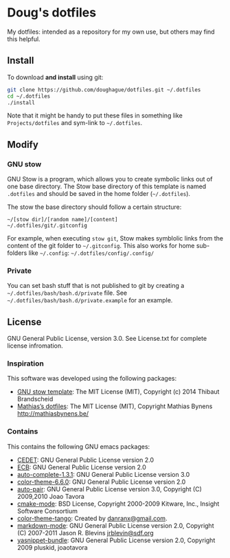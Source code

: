 # Doug's dotfiles

My dotfiles: intended as a repository for my own use, 
but others may find this helpful.

## Install
To download **and install** using git:
```bash
git clone https://github.com/doughague/dotfiles.git ~/.dotfiles
cd ~/.dotfiles
./install
```

Note that it might be handy to put these files in something like 
`Projects/dotfiles` and sym-link to `~/.dotfiles`. 

## Modify

### GNU stow
GNU Stow is a program, which allows you to create symbolic links out 
of one base directory. The Stow base directory of this template is named 
`.dotfiles` and should be saved in the home folder (`~/.dotfiles`). 

The  stow the base directory should follow a certain structure:
```
~/[stow dir]/[random name]/[content]
~/.dotfiles/git/.gitconfig
```

For example, when executing `stow git`, Stow makes symblolic links from the content 
of the git folder to `~/.gitconfig`.
This also works for home sub-folders like `~/.config`: `~/.dotfiles/config/.config/`

### Private
You can set bash stuff that is not published to git by creating 
a `~/.dotfiles/bash/bash.d/private` file. 
See `~/.dotfiles/bash/bash.d/private.example` for an example. 

## License
GNU General Public License, version 3.0. 
See License.txt for complete license infromation.

### Inspiration
This software was developed using the following packages:

 * [GNU stow template](https://github.com/Paradiesstaub/gnu_stow_template):
   The MIT License (MIT), Copyright (c) 2014 Thibaut Brandscheid
 * [Mathias’s dotfiles](https://github.com/mathiasbynens/dotfiles):
   The MIT License (MIT), Copyright Mathias Bynens <http://mathiasbynens.be/>

### Contains
This contains the following GNU emacs packages:

 * [CEDET](http://cedet.sourceforge.net/):
   GNU General Public License version 2.0
 * [ECB](http://ecb.sourceforge.net/):
   GNU General Public License version 2.0
 * [auto-complete-1.3.1](http://cx4a.org/software/auto-complete/):
   GNU General Public License version 3.0
 * [color-theme-6.6.0](http://www.nongnu.org/color-theme/index.html):
   GNU General Public License version 2.0
 * [auto-pair](http://autopair.googlecode.com):
   GNU General Public License version 3.0, Copyright (C) 2009,2010 Joao Tavora
 * [cmake-mode](http://www.cmake.org/CMakeDocs/cmake-mode.el):
   BSD License, Copyright 2000-2009 Kitware, Inc., Insight Software Consortium
 * [color-theme-tango](http://www.emacswiki.org/emacs/color-theme-tango.el):
   Created by danranx@gmail.com.
 * [markdown-mode](http://jblevins.org/projects/markdown-mode/):
   GNU General Public License version 2.0, Copyright (C) 2007-2011 Jason R. Blevins <jrblevin@sdf.org>
 * [yasnippet-bundle](http://code.google.com/p/yasnippet/):
   GNU General Public License version 2.0, Copyright 2009 pluskid, joaotavora
